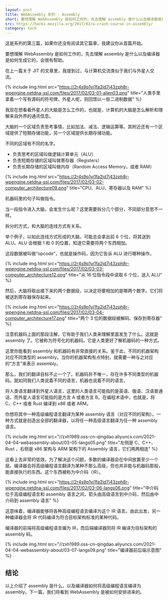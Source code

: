 ```yaml
---
layout: post
title: WebAssembly 系列 - Assembly
short: 要想理解 WebAssembly 是如何工作的，先去理解 assembly 是什么以及编译器是如何生成它的，会很有帮助
src: https://hacks.mozilla.org/2017/02/a-crash-course-in-assembly/
category: tech
---
```


这是系列的第三篇，如果你还没有阅读其它篇章，我建议你从首篇开始。

要想理解 WebAssembly 是如何工作的，先去理解 assembly 是什么以及编译器是如何生成它的，会很有帮助。

在上一篇关于 JIT 的文章里，我提到过，与计算机交流类似于我们与外星人交流。

{% include img.html src="https://2r4s9p1yi1fa2jd7j43zph8r-wpengine.netdna-ssl.com/files/2017/02/03-01-alien03.png" title="人类手里拿着一个写有源码的符号牌，外星人呢，则回馈以一些二进制数据" %}

我现在想看看外星人的大脑是怎么工作的，也就是，计算机的大脑是怎么解析和理解来自外界的通讯信息。

大脑的一个区域负责思考事情，比如加法、减法、逻辑运算等。其附近还有一个区域提供了短期存储功能，另一个区域提供长期存储功能。

不同的区域有不同的名字。

- 负责思考的区域叫做逻辑计算单元（ALU）
- 负责短期存储的区域叫做寄存器（Registers）
- 负责长期存储的区域叫做内存（Random Access Memory，或者 RAM）

{% include img.html src="https://2r4s9p1yi1fa2jd7j43zph8r-wpengine.netdna-ssl.com/files/2017/02/03-02-computer_architecture09.png" title="CPU、ALU、寄存器以及 RAM" %}

机器码里的句子叫做指令。

当一段指令进入大脑，会发生什么呢？这里需要拆分几个部分，不同部分意思不一样。

拆分的方式，和大脑的连线方式有关系。

举个例子，以如此连线方式形成的大脑，可能总会拿出前 6 个位，将其送到 ALU。ALU 会根据 1 和 0 的位置，知道它需要将两个东西相加。

这段数据被叫做“opcode”，也就是操作码，因为它告诉 ALU 进行哪种操作。

{% include img.html src="https://2r4s9p1yi1fa2jd7j43zph8r-wpengine.netdna-ssl.com/files/2017/02/03-03-computer_architecture12.png" title="从 16 位指令段中读取 6 个位，送入 ALU" %}


然后，大脑将取出接下来的两个数据段，以决定将要相加的是哪两个数字。它们将被送到寄存器保存起来。

{% include img.html src="https://2r4s9p1yi1fa2jd7j43zph8r-wpengine.netdna-ssl.com/files/2017/02/03-04-computer_architecture17.png" title="两个 3 位的数据段被解码、保存到寄存器" %}

注意机器码上面的那段注解，它有助于我们人类来理解里面发生了什么。这就是 assembly 了。它被称为符号化的机器码。它是人类更好了解机器码的一种方式。

这里你能看到 assembly 和机器码有非常直接的关系。鉴于此，不同的机器架构对应不同类型的 assembly。当你的机器架构有点特别，就需要一种与之对应的“方言”来表示 assembly。

那么，我们的翻译目标不止一个了。机器码并不唯一，存在许多不同类型的机器码。就如同我们人类说着不同的语言，机器也说着不同的语言。

将人类语言翻译到外星人语言，这里的人类语言可能指的是英语、俄语、汉语普通话，而外星人语言可能指的是方言 A 或者方言 B。在编程术语中，也就是，将 C、C++ 或者 Rust 编译到 x86 或者 ARM。

你想将其中一种高级编程语言翻译为某种 assembly 语言（对应不同的架构）。一种方式就是创造出全部的翻译器，以将任一种高级语言翻译为任一种 assembly 语言。

{% include img.html src="//zxh1989.oss-cn-qingdao.aliyuncs.com/2021-04-04-webassembly-about/03-05-langs05.png" title="左侧是 C、C++、Rust ，右侧是 x86 架构与 ARM 架构下的 Assembly 语言，它们两两相连" %}

这看上去非常的低效。为了解决这个问题，多数的编译器会在中间放置至少一个层。编译器会将高级编程语言翻译为某种不那么高级，但也并非能与机器码那般，能直接执行的东西。这个东西被称为中介码（IR）。

{% include img.html src="https://2r4s9p1yi1fa2jd7j43zph8r-wpengine.netdna-ssl.com/files/2017/02/03-06-langs06.png" title="中介码位于高级编程语言和 assembly 语言之间，箭头由高级语言到中介码，然后由中介码到 assembly 语言" %}

这意味着，编译器能够将各种高级编程语言编译为这个 IR 语言。由此出发，另一种编译器会将 IR 代码编译为符合目标架构标准的某种代码。

编译器的前端将高级编程语言编为 IR，而后端编译器则将 IR 编译为目标架构的 assembly 码。

{% include img.html src="//zxh1989.oss-cn-qingdao.aliyuncs.com/2021-04-04-webassembly-about/03-07-langs09.png" title="编译器前后端示意图" %}

## 结论

以上介绍了 assembly 是什么，以及编译器如何将高级编程语言编译为 assembly。下一篇，我们将看到 WebAssembly 是被如何安排进来的。